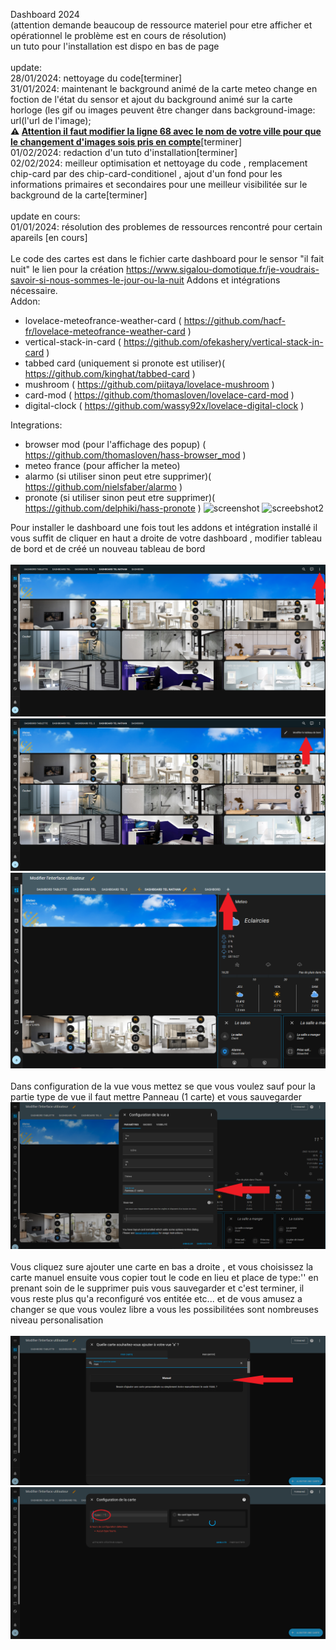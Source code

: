 Dashboard 2024 <br>
(attention demande beaucoup de ressource materiel pour etre afficher et opérationnel le problème est en cours de résolution)<br>
un tuto pour l'installation est dispo en bas de page<br>
<br>
update:<br>
28/01/2024: nettoyage du code[terminer]<br>
31/01/2024: maintenant le background animé de la carte meteo change en foction de l'état du sensor et ajout du background animé sur la carte horloge (les gif ou images peuvent être changer dans background-image: url(l'url de l'image);<br>
<b> &#x26A0; <U>Attention il faut modifier la ligne 68 avec le nom de votre ville pour que le changement d'images sois pris en compte</U></b>[terminer]<br>
01/02/2024: redaction d'un tuto d'installation[terminer]<br>
02/02/2024: meilleur optimisation et nettoyage du code , remplacement chip-card par des chip-card-conditionel , ajout d'un fond pour les informations primaires et secondaires pour une meilleur visibilitée sur le background de la carte[terminer]<br> 
<br>
update en cours:<br>
01/01/2024: résolution des problemes de ressources rencontré pour certain apareils [en cours]<br>
<br>
Le code des cartes est dans le fichier carte dashboard
pour le sensor "il fait nuit" le lien pour la création https://www.sigalou-domotique.fr/je-voudrais-savoir-si-nous-sommes-le-jour-ou-la-nuit
Addons et intégrations nécessaire.<br>
Addon: 
  - lovelace-meteofrance-weather-card ( https://github.com/hacf-fr/lovelace-meteofrance-weather-card )
  - vertical-stack-in-card ( https://github.com/ofekashery/vertical-stack-in-card )
  - tabbed card (uniquement si pronote est utiliser)( https://github.com/kinghat/tabbed-card )
  - mushroom ( https://github.com/piitaya/lovelace-mushroom )
  - card-mod ( https://github.com/thomasloven/lovelace-card-mod )
  - digital-clock ( https://github.com/wassy92x/lovelace-digital-clock )

Integrations:
  - browser mod (pour l'affichage des popup) ( https://github.com/thomasloven/hass-browser_mod )
  - meteo france (pour afficher la meteo)
  - alarmo (si utiliser sinon peut etre supprimer)( https://github.com/nielsfaber/alarmo )
  - pronote (si utiliser sinon peut etre supprimer)( https://github.com/delphiki/hass-pronote )
![screenshot](https://i.ibb.co/RQ3GLKM/dashboard-0.png)
![screebshot2](https://i.ibb.co/pnqCMtz/dashboard-1.png)

Pour installer le dashboard une fois tout les addons et intégration installé il vous suffit de cliquer en haut a droite de votre dashboard , modifier tableau de bord et de créé un nouveau tableau de bord<br><br>
![screenshot](https://github.com/RomainRou/dashboard/blob/main/2.png)
![screenshot](https://github.com/RomainRou/dashboard/blob/main/3.png)
![screenshot](https://github.com/RomainRou/dashboard/blob/main/4.png)<br><br>
Dans configuration de la vue vous mettez se que vous voulez sauf pour la partie type de vue il faut mettre Panneau (1 carte) et vous sauvegarder<br>
![screenshot](https://github.com/RomainRou/dashboard/blob/main/5.png)<br><br>
Vous cliquez sure ajouter une carte en bas a droite , et vous choisissez la carte manuel ensuite vous copier tout le code en lieu et place de type:'' en prenant soin de le supprimer puis vous sauvegarder et c'est terminer, il vous reste plus qu'a reconfiguré vos entitée etc... et de vous amusez a changer se que vous voulez libre a vous les possibilitées sont nombreuses niveau personalisation <br><br>
![screenshot](https://github.com/RomainRou/dashboard/blob/main/6.png)
![screenshot](https://github.com/RomainRou/dashboard/blob/main/7.png)
